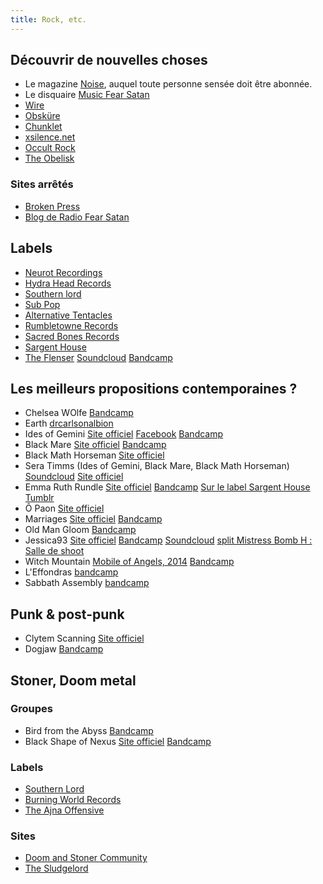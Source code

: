 ```yaml
---
title: Rock, etc.
---
```


## Découvrir de nouvelles choses

* Le magazine [Noise](http://www.noisemag.net/), auquel toute personne sensée doit être abonnée.
* Le disquaire [Music Fear Satan](http://www.musicfearsatan.com/)
* [Wire](http://www.thewire.co.uk/)
* [Obsküre](http://www.obskure.com/fr/)
* [Chunklet](http://www.chunklet.com/)
* [xsilence.net](http://www.xsilence.net/)
* [Occult Rock](http://www.occultrock.com/)
* [The Obelisk](http://theobelisk.net/obelisk/)

### Sites arrêtés

* [Broken Press](http://brokenpress.blogspot.fr/)
* [Blog de Radio Fear Satan](http://radiofearsatan.over-blog.com/)

## Labels

* [Neurot Recordings](http://www.neurotrecordings.com/)
* [Hydra Head Records](http://www.hydrahead.com/)
* [Southern lord](http://www.southernlord.com/)
* [Sub Pop](https://www.subpop.com/)
* [Alternative Tentacles](http://www.alternativetentacles.com/)
* [Rumbletowne Records](http://www.rumbletowne.com/rtr/)
* [Sacred Bones Records](http://www.sacredbonesrecords.com/)
* [Sargent House](http://sargenthouse.com/)
* [The Flenser](http://theflenser.com/)
  [Soundcloud](https://soundcloud.com/flenserrecords)
  [Bandcamp](https://theflenser.bandcamp.com/)

## Les meilleurs propositions contemporaines ?

* Chelsea WOlfe
  [Bandcamp](https://chelseawolfe.bandcamp.com)
* Earth
  [drcarlsonalbion](https://drcarlsonalbion.wordpress.com/)
* Ides of Gemini
  [Site officiel](http://idesofgemini.blogspot.fr/)
  [Facebook](https://www.facebook.com/IdesofgeminI)
  [Bandcamp](http://idesofgemini.bandcamp.com/)
* Black Mare
  [Site officiel](http://www.theblackmare.com/)
  [Bandcamp](http://blackmare.bandcamp.com/)
* Black Math Horseman
  [Site officiel](http://teepeerecords.com/bands/black_math_horseman/index.php)
* Sera Timms (Ides of Gemini, Black Mare, Black Math Horseman)
  [Soundcloud](https://soundcloud.com/humanjigsaw)
  [Site officiel](http://www.humanjigsaw.com/)
* Emma Ruth Rundle
  [Site officiel](http://emmaruthrundle.com/)
  [Bandcamp](http://emmaruthrundle.bandcamp.com/music)
  [Sur le label Sargent House](http://sargenthouse.com/Emma_Ruth_Rundle)
  [Tumblr](http://emmaruthrundlesh.tumblr.com/)
* Ô Paon
  [Site officiel](http://www.opaon.ca/)
* Marriages
  [Site officiel](http://marriagesband.com/)
  [Bandcamp](http://marriagesmusic.bandcamp.com/music)
* Old Man Gloom
  [Bandcamp](http://oldmangloom.bandcamp.com/)
* Jessica93
  [Site officiel](http://jessica93.org/)
  [Bandcamp](http://jessica93.bandcamp.com/music)
  [Soundcloud](https://soundcloud.com/jessica-93)
  [split Mistress Bomb H : Salle de shoot](http://www.noisemag.net/salle-de-shoot-le-split-jessica93mistress-bomb-h-en-ecoute-integrale/)
* Witch Mountain
  [Mobile of Angels, 2014](https://profoundlorerecords.bandcamp.com/album/mobile-of-angels)
  [Bandcamp](https://witchmountain.bandcamp.com/)
* L'Effondras
  [bandcamp](http://leffondras.bandcamp.com/music)
* Sabbath Assembly
  [bandcamp](http://sabbathassembly.bandcamp.com/)

## Punk & post-punk

* Clytem Scanning
  [Site officiel](http://clytemscanning.com/)
* Dogjaw
  [Bandcamp](http://dogjawolympia.bandcamp.com/)

## Stoner, Doom metal

### Groupes

* Bird from the Abyss
  [Bandcamp](http://birdfromtheabyss.bandcamp.com/music)
* Black Shape of Nexus
  [Site officiel](www.blackshapeofnexus.com)
  [Bandcamp](http://blackshapeofnexus.bandcamp.com/music)

### Labels

* [Southern Lord](http://www.southernlord.com/)
* [Burning World Records](http://burningworldrecords.com/)
* [The Ajna Offensive](http://www.theajnaoffensive.com/)

### Sites

* [Doom and Stoner Community](http://doomstonercommunity.blogspot.fr/)
* [The Sludgelord](http://thesludgelord.blogspot.com/)

<!--
## Trucs à classer

* [tapeworm.org.uk](http://www.tapeworm.org.uk/)
-->
